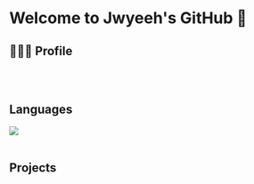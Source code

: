 # Welcome to Jwyeeh's GitHub 👋

## 🧑🏻‍💻 Profile


<br> 
<br>

## Languages

<img src="https://img.shields.io/badge/Python-#3776AB?style=flat&logo=Python&logoColor=white"/>

<br>
<br>

## Projects


<br> 
<br>
